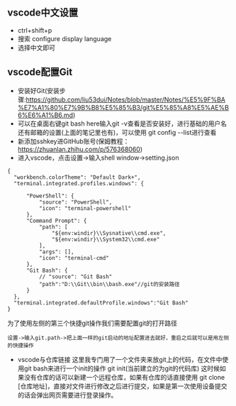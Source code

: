 ## vscode中文设置
  * ctrl+shift+p
  * 搜索 configure display language
  * 选择中文即可
## vscode配置Git
  * 安装好Git(安装步骤:https://github.com/liu53dui/Notes/blob/master/Notes/%E5%9F%BA%E7%A1%80%E7%9B%B8%E5%85%B3/git%E5%85%A8%E5%AE%B6%E6%A1%B6.md)
  * 可以在桌面右键git bash here输入git -v查看是否安装好，进行基础的用户名还有邮箱的设置(上面的笔记里也有)，可以使用 git config --list进行查看
  * 新添加sshkey进GitHub账号(保姆教程：https://zhuanlan.zhihu.com/p/576368060)
  * 进入vscode，点击设置->输入shell window->setting.json
  ```
  {
    "workbench.colorTheme": "Default Dark+",
    "terminal.integrated.profiles.windows": {

        "PowerShell": {
            "source": "PowerShell",
            "icon": "terminal-powershell"
        },
        "Command Prompt": {
            "path": [
                "${env:windir}\\Sysnative\\cmd.exe",
                "${env:windir}\\System32\\cmd.exe"
            ],
            "args": [],
            "icon": "terminal-cmd"
        },
        "Git Bash": {
            // "source": "Git Bash"
            "path":"D:\\Git\\bin\\bash.exe"//git的安装路径
        }
    },
    "terminal.integrated.defaultProfile.windows":"Git Bash"
  }
  ```
  为了使用左侧的第三个快捷git操作我们需要配置git的打开路径
  ```
  设置->输入git.path->把上面一样的git启动的地址配置进去就好，重启之后就可以是用左侧的快捷操作
  ```
  * vscode与仓库链接
    这里我专门用了一个文件夹来放git上的代码，在文件中使用git bash来进行一个init的操作 git init(当前建立的为git的代码库) 这时候如果没有仓库的话可以新建一个远程仓库，如果有仓库的话直接使用 git clone [仓库地址]，直接对文件进行修改之后进行提交，如果是第一次使用设备提交的话会弹出网页需要进行登录操作。